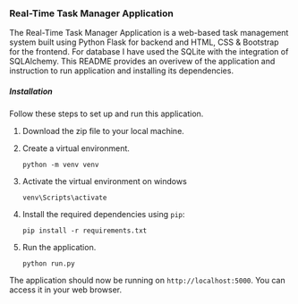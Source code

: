 ### Real-Time Task Manager Application

The Real-Time Task Manager Application is a web-based task management system built using Python Flask for backend and HTML, CSS & Bootstrap for the frontend.  For database I have used the SQLite with the integration of SQLAlchemy. This README provides an overivew of the application and instruction to run application and installing its dependencies.

##### Installation

Follow these steps to set up and run this application.

1. Download the zip file to your local machine.

2. Create a virtual environment.
   
   ```
   python -m venv venv
   ```

3. Activate the virtual environment on windows
   
   ```
   venv\Scripts\activate
   ```

4. Install the required dependencies using `pip`:
   
   ```
   pip install -r requirements.txt
   ```

5. Run the application.
   
   ```
   python run.py
   ```

The application should now be running on `http://localhost:5000`. You can access it in your web browser.


